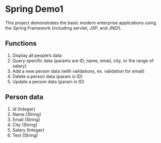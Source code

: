 # Spring Demo1
This project demonstrates the basic modern enterprise applications using the Spring Framework (including servlet, JSP, and JNDI). 

##  Functions
1. Display all people’s data
2. Query specific data (params are ID, name, email, city, or the range of salary)
3. Add a new person data (with validations, ex. validation for email)
4. Delete a person data (param is ID)
5. Update a person data (param is ID)

## Person data
1. Id (Integer)
2. Name (String)
3. Email (String)
4. City (String)
5. Salary (Integer)
6. Text (String)


